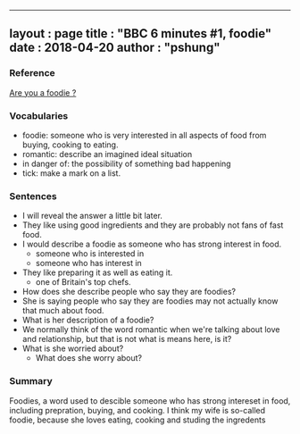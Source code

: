 
---
layout  : page
title   : "BBC 6 minutes #1, foodie"
date       : 2018-04-20
author      : "pshung"
---


### Reference
[Are you a foodie ?](http://www.bbc.co.uk/learningenglish/english/features/6-minute-english/ep-180412)

### Vocabularies
* foodie: someone who is very interested in all aspects of food from buying, cooking to eating.
* romantic: describe an imagined ideal situation
* in danger of: the possibility of something bad happening
* tick: make a mark on a list.

### Sentences
* I will reveal the answer a little bit later.
* They like using good ingredients and they are probably not fans of fast food.
* I would describe a foodie as someone who has strong interest in food.
	* someone who is interested in 
	* someone who has interest in
* They like preparing it as well as eating it.
	* one of Britain's top chefs.
* How does she describe people who say they are foodies?
* She is saying people who say they are foodies may not actually know that much about food.
* What is her description of a foodie?
* We normally think of the word romantic when we're talking about love and relationship, but that is not what is means here, is it?
* What is she worried about?
	* What does she worry about?


### Summary
Foodies, a word used to descible someone who has strong intereset in food, including prepration, buying, and cooking.
I think my wife is so-called foodie, because she loves eating, cooking and studing the ingredents 
<!--stackedit_data:
eyJoaXN0b3J5IjpbMTE3NzIxNzM0MiwxNzYxNDgzNDg5LC02Mj
k1OTU1NjIsNTQ1NzkwNzQyLDgyOTgxMjE3MSwtNjk4MjQwNTcy
LC02MTY3NjIyNjgsLTE3Mzg5MzU3OTIsODU2MDI1ODk5LC0xNj
czMjU3NTRdfQ==
-->